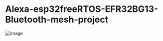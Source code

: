 # Alexa-esp32freeRTOS-EFR32BG13-Bluetooth-mesh-project
![image](instructions/img/alexa-sample-smarthome-108x.pnghttps://github.com/sheldon123z/Alexa-esp32freeRTOS-EFR32BG13-Bluetooth-mesh-project/blob/master/project.png)